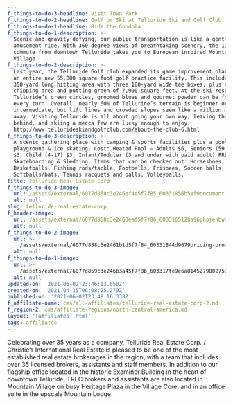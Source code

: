 ```yaml
---
f_things-to-do-3-headline: Visit Town Park
f_things-to-do-2-headline: Golf or Ski at Telluride Ski and Golf Club
f_things-to-do-1-headline: Ride the Gondola
f_things-to-do-1-description: >-
  Scenic and gravity defying, our public transportation is like a gentle
  amusement ride. With 360 degree views of breathtaking scenery, the 13 minute
  commute from downtown Telluride takes you to European inspired Mountain
  Village.
f_things-to-do-2-description: >-
  Last year, the Telluride Golf club expanded its game improvement platform with
  an entire new 55,000 square foot golf practice facility. This includes a
  350-yard long hitting area with three 100-yard wide tee boxes, plus a new
  chipping area and putting green of 7,900 square feet. At the ski resort,
  Telluride’s green circles, groomed blues and gourmet powder can be found at
  every turn. Overall, nearly 60% of Telluride’s terrain is beginner or
  intermediate, but lift lines and crowded slopes seem like a million miles
  away. Visiting Telluride is all about going your own way, leaving the pack
  behind, and skiing a mecca few are lucky enough to enjoy.
  http://www.tellurideskiandgolfclub.com/about-the-club-6.html
f_things-to-do-3-description: >-
  A scenic gathering place with camping & sports facilities plus a pool,
  playground & ice skating. Cost: Heated Pool – Adults $6, Seniors (59 and up)
  $3, Child (4-17) $3, Infant/Toddler (3 and under with paid adult) FREE, FREE
  Skateboarding & Sledding. Items that can be checked out: Horseshoes,
  Basketballs, Fishing rods/tackle, Footballs, Frisbees, Soccer balls,
  Softballs/bats, Tennis racquets and balls, Volleyballs.
title: Telluride Real Estate Corp
f_things-to-do-3-image:
  url: /assets/external/6077d858c3e246ef4e5f7f85_60331856b5af9document.jpeg
  alt: null
slug: telluride-real-estate-corp
f_header-image:
  url: /assets/external/6077d858c3e2463eaf5f7f86_603316512ba96phpjenbwq.jpeg
  alt: null
f_things-to-do-2-image:
  url: >-
    /assets/external/6077d858c3e2461b1d5f7f84_60331844d9679pricing-products-summer.jpeg
  alt: null
f_things-to-do-1-image:
  url: >-
    /assets/external/6077d859c3e246b3a45f7f8b_603317fe9e6a814527900275d6b618001.720x360.jpeg
  alt: null
updated-on: '2021-06-02T23:46:13.650Z'
created-on: '2021-04-15T06:08:25.279Z'
published-on: '2021-06-02T23:48:16.338Z'
f_affiliate-name: cms/all-affiliates/telluride-real-estate-corp-2.md
f_region-2: cms/affiliate-regions/north-central-america.md
layout: '[affiliates].html'
tags: affiliates
---
```


Celebrating over 35 years as a company, Telluride Real Estate Corp. / Christie’s International Real Estate is pleased to be one of the most established real estate brokerages in the region, with a team that includes over 35 licensed brokers, assistants and staff members. In addition to our flagship office located in the historic Examiner Building in the heart of downtown Telluride, TREC brokers and assistants are also located in Mountain Village on busy Heritage Plaza in the Village Core, and in an office suite in the upscale Mountain Lodge.
